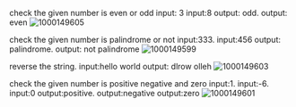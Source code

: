 check the given number is even or odd
input: 3                    input:8
output: odd.               output: even 
![1000149605](https://github.com/user-attachments/assets/3d35a89d-3268-41b8-a55b-74b20d977c84)

check the given number is palindrome or not
input:333.                 input:456
output: palindrome.        output: not palindrome 
![1000149599](https://github.com/user-attachments/assets/38f1a851-441e-4a7f-afce-e8eea30c1a29)

reverse the string. 
input:hello world
output: dlrow olleh
![1000149603](https://github.com/user-attachments/assets/e156d08b-d399-4a66-922d-ad9881ac86e7)

check the given number is positive negative and zero
input:1.           input:-6.        input:0
output:positive. output:negative output:zero
![1000149601](https://github.com/user-attachments/assets/2c50261a-a961-4226-925c-b4bffcf554a0)
